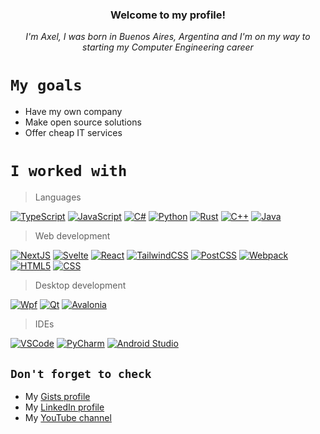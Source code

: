 <div align="center">
  <h3>Welcome to my profile!</h3>
  <i>I'm Axel, I was born in Buenos Aires, Argentina and I'm on my way to starting my Computer Engineering career</i>
</div>

# `My goals`

* Have my own company
* Make open source solutions
* Offer cheap IT services

# `I worked with`

> Languages

[![TypeScript](https://img.shields.io/badge/TypeScript-007ACC?style=for-the-badge&logo=typescript&logoColor=white)](https://typescriptlang.org)
[![JavaScript](https://img.shields.io/badge/JavaScript-323330?style=for-the-badge&logo=javascript&logoColor=F7DF1E)](https://developer.mozilla.org/en-US/docs/Web/JavaScript)
[![C#](https://img.shields.io/badge/C%23-239120?style=for-the-badge&logo=csharp&logoColor=white)](https://dotnet.microsoft.com)
[![Python](https://img.shields.io/badge/Python-FFD43B?style=for-the-badge&logo=python&logoColor=blue)](https://www.python.org)
[![Rust](https://img.shields.io/badge/Rust-black?style=for-the-badge&logo=rust&logoColor=E57324)](https://rustlang.org)
[![C++](https://img.shields.io/badge/C%2B%2B-00599C?style=for-the-badge&logo=c%2B%2B&logoColor=white)](https://isocpp.org)
[![Java](https://img.shields.io/badge/Java-000000?style=for-the-badge&logoColor=white)](https://jdk.java.net/)

> Web development

[![NextJS](https://img.shields.io/badge/next%20js-000000?style=for-the-badge&logo=nextdotjs&logoColor=white)](https://nextjs.org)
[![Svelte](https://img.shields.io/badge/Svelte-4A4A55?style=for-the-badge&logo=svelte&logoColor=FF3E00)](https://svelte.dev)
[![React](https://img.shields.io/badge/React-20232A?style=for-the-badge&logo=react&logoColor=61DAFB)](https://react.dev)
[![TailwindCSS](https://img.shields.io/badge/Tailwind_CSS-38B2AC?style=for-the-badge&logo=tailwind-css&logoColor=white)](https://tailwindcss.com)
[![PostCSS](https://img.shields.io/badge/postcss-DD3A0A?style=for-the-badge&logo=postcss&logoColor=white)](https://postcss.org)
[![Webpack](https://img.shields.io/badge/Webpack-8DD6F9?style=for-the-badge&logo=Webpack&logoColor=black)](https://webpack.js.org)
[![HTML5](https://img.shields.io/badge/HTML5-E34F26?style=for-the-badge&logo=html5&logoColor=white)](https://developer.mozilla.org/en-US/docs/Web/HTML)
[![CSS](https://img.shields.io/badge/CSS3-1572B6?style=for-the-badge&logo=css3&logoColor=white)](https://developer.mozilla.org/en-US/docs/Web/CSS)

> Desktop development

[![Wpf](https://img.shields.io/badge/Wpf-000000?style=for-the-badge&logoColor=white)](https://learn.microsoft.com/en-us/dotnet/desktop/wpf)
[![Qt](https://img.shields.io/badge/Qt-41CD52?style=for-the-badge&logo=qt&logoColor=white)](https://www.qt.io)
[![Avalonia](https://img.shields.io/badge/Avalonia-693381?style=for-the-badge&logoColor=white)](https://www.qt.io)

> IDEs

[![VSCode](https://img.shields.io/badge/VSCode-0078D4?style=for-the-badge&logo=vscode&logoColor=white)](https://code.visualstudio.com)
[![PyCharm](https://img.shields.io/badge/PyCharm-000000.svg?&style=for-the-badge&logo=PyCharm&logoColor=white)](https://www.jetbrains.com/pycharm)
[![Android Studio](https://img.shields.io/badge/Android_Studio-3DDC84?style=for-the-badge&logo=android-studio&logoColor=white)](https://developer.android.com/studio)

## `Don't forget to check`
* My [Gists profile](https://gist.github.com/pundang)
* My [LinkedIn profile](https://www.linkedin.com/in/pundang/)
* My [YouTube channel](https://www.youtube.com/@apundang)
